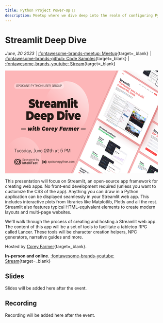 ```yaml
---
title: Python Project Power-Up 💪
description: Meetup where we dive deep into the realm of configuring Python projects and creating an effective repository structure
---
```


# Streamlit Deep Dive

_June, 20 2023_ | [:fontawesome-brands-meetup: Meetup](https://www.meetup.com/python-spokane/events/293590941/){target=_blank} | [:fontawesome-brands-github: Code Samples](https://github.com/MagnusGrave/lancer-art-frontend){target=_blank} | [:fontawesome-brands-youtube: Stream](https://youtube.com/live/0vqxzOwgaVQ?feature=share){target=_blank}



<img src="/img/streamlit-deep-dive.png" width="600" height="337.5">

This presentation will focus on Streamlit, an open-source app framework for creating web apps. No front-end development required (unless you want to customize the CSS of the app). Anything you can draw in a Python application can be displayed seamlessly in your Streamlit web app. This includes interactive plots from libraries like Matplotlib, Plotly and all the rest. Streamlit also features typical HTML-equivalent elements to create modern layouts and multi-page websites.

We'll walk through the process of creating and hosting a Streamlit web app. The content of this app will be a set of tools to facilitate a tabletop RPG called Lancer. These tools will be character creation helpers, NPC generators, narrative guides and more.

Hosted by [Corey Farmer](https://github.com/MagnusGrave){target=_blank}.

**In-person and online.** [:fontawesome-brands-youtube: Stream](https://youtube.com/live/0vqxzOwgaVQ?feature=share){target=_blank}


## Slides

Slides will be added here after the event.

## Recording

Recording will be added here after the event.
